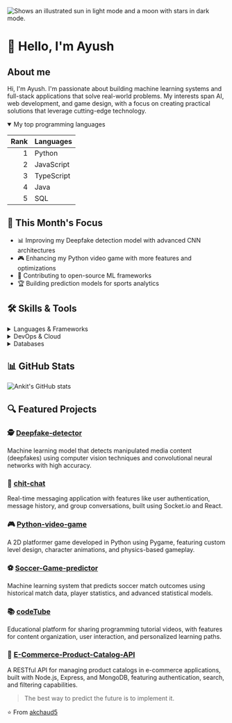 <picture>
  <source media="(prefers-color-scheme: dark)" srcset="https://user-images.githubusercontent.com/25423296/163456776-7f95b81a-f1ed-45f7-b7ab-8fa810d529fa.png">
  <source media="(prefers-color-scheme: light)" srcset="https://user-images.githubusercontent.com/25423296/163456779-a8556205-d0a5-45e2-ac17-42d089e3c3f8.png">
  <img alt="Shows an illustrated sun in light mode and a moon with stars in dark mode." src="https://user-images.githubusercontent.com/25423296/163456779-a8556205-d0a5-45e2-ac17-42d089e3c3f8.png">
</picture>

# 👋 Hello, I'm Ayush 

## About me

<!-- TO DO: add more details about research interests and machine learning specializations later -->

Hi, I'm Ayush. I'm passionate about building machine learning systems and full-stack applications that solve real-world problems. My interests span AI, web development, and game design, with a focus on creating practical solutions that leverage cutting-edge technology.

<details open>
<summary>My top programming languages</summary>

| Rank | Languages  |
|-----:|------------|
|     1| Python     |
|     2| JavaScript |
|     3| TypeScript |
|     4| Java       |
|     5| SQL        |

</details>

## 🚀 This Month's Focus
- 📊 Improving my Deepfake detection model with advanced CNN architectures
- 🎮 Enhancing my Python video game with more features and optimizations
- 🤝 Contributing to open-source ML frameworks
- 🏆 Building prediction models for sports analytics

## 🛠️ Skills & Tools

<details>
<summary>Languages & Frameworks</summary>

![Python](https://img.shields.io/badge/-Python-3776AB?style=flat-square&logo=python&logoColor=white)
![JavaScript](https://img.shields.io/badge/-JavaScript-F7DF1E?style=flat-square&logo=javascript&logoColor=black)
![TypeScript](https://img.shields.io/badge/-TypeScript-007ACC?style=flat-square&logo=typescript&logoColor=white)
![React](https://img.shields.io/badge/-React-61DAFB?style=flat-square&logo=react&logoColor=black)
![Node.js](https://img.shields.io/badge/-Node.js-339933?style=flat-square&logo=node.js&logoColor=white)
![Express](https://img.shields.io/badge/-Express-000000?style=flat-square&logo=express&logoColor=white)
![TensorFlow](https://img.shields.io/badge/-TensorFlow-FF6F00?style=flat-square&logo=tensorflow&logoColor=white)
![PyTorch](https://img.shields.io/badge/-PyTorch-EE4C2C?style=flat-square&logo=pytorch&logoColor=white)

</details>

<details>
<summary>DevOps & Cloud</summary>

![Docker](https://img.shields.io/badge/-Docker-2496ED?style=flat-square&logo=docker&logoColor=white)
![AWS](https://img.shields.io/badge/-AWS-232F3E?style=flat-square&logo=amazon-aws&logoColor=white)
![GitHub Actions](https://img.shields.io/badge/-GitHub_Actions-2088FF?style=flat-square&logo=github-actions&logoColor=white)
![Heroku](https://img.shields.io/badge/-Heroku-430098?style=flat-square&logo=heroku&logoColor=white)

</details>

<details>
<summary>Databases</summary>

![MongoDB](https://img.shields.io/badge/-MongoDB-47A248?style=flat-square&logo=mongodb&logoColor=white)
![PostgreSQL](https://img.shields.io/badge/-PostgreSQL-336791?style=flat-square&logo=postgresql&logoColor=white)
![MySQL](https://img.shields.io/badge/-MySQL-4479A1?style=flat-square&logo=mysql&logoColor=white)

</details>

## 📊 GitHub Stats
![Ankit's GitHub stats](https://github-readme-stats.vercel.app/api?username=akchaud5&show_icons=true&theme=tokyonight)

## 🔍 Featured Projects

### 🕵️ [Deepfake-detector](https://github.com/akchaud5/Deepfake-detector)
Machine learning model that detects manipulated media content (deepfakes) using computer vision techniques and convolutional neural networks with high accuracy.

### 💬 [chit-chat](https://github.com/akchaud5/chit-chat)
Real-time messaging application with features like user authentication, message history, and group conversations, built using Socket.io and React.

### 🎮 [Python-video-game](https://github.com/akchaud5/Python-video-game)
A 2D platformer game developed in Python using Pygame, featuring custom level design, character animations, and physics-based gameplay.

### ⚽ [Soccer-Game-predictor](https://github.com/akchaud5/Soccer-Game-predictor)
Machine learning system that predicts soccer match outcomes using historical match data, player statistics, and advanced statistical models.

### 📚 [codeTube](https://github.com/akchaud5/codeTube)
Educational platform for sharing programming tutorial videos, with features for content organization, user interaction, and personalized learning paths.

### 🛒 [E-Commerce-Product-Catalog-API](https://github.com/akchaud5/E-Commerce-Product-Catalog-API)
A RESTful API for managing product catalogs in e-commerce applications, built with Node.js, Express, and MongoDB, featuring authentication, search, and filtering capabilities.



> The best way to predict the future is to implement it.

⭐️ From [akchaud5](https://github.com/akchaud5)
